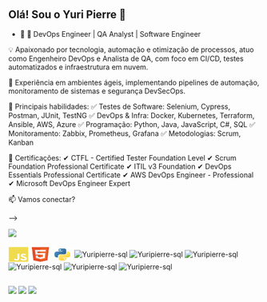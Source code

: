 ## Olá! Sou o Yuri Pierre 👋


- 🔭 🚀 DevOps Engineer | QA Analyst | Software Engineer

💡 Apaixonado por tecnologia, automação e otimização de processos, atuo como Engenheiro DevOps e Analista de QA, com foco em CI/CD, testes automatizados e infraestrutura em nuvem.

📌 Experiência em ambientes ágeis, implementando pipelines de automação, monitoramento de sistemas e segurança DevSecOps.

🎯 Principais habilidades:
✅ Testes de Software: Selenium, Cypress, Postman, JUnit, TestNG
✅ DevOps & Infra: Docker, Kubernetes, Terraform, Ansible, AWS, Azure
✅ Programação: Python, Java, JavaScript, C#, SQL
✅ Monitoramento: Zabbix, Prometheus, Grafana
✅ Metodologias: Scrum, Kanban

📜 Certificações:
✔ CTFL - Certified Tester Foundation Level
✔ Scrum Foundation Professional Certificate
✔ ITIL v3 Foundation
✔ DevOps Essentials Professional Certificate
✔ AWS DevOps Engineer - Professional
✔ Microsoft DevOps Engineer Expert

📫 Vamos conectar?

-->

</div>
<picture>
  <source
    srcset="https://github-readme-stats.vercel.app/api?username=Yuripierre&show_icons=true&theme=dark"
    media="(prefers-color-scheme: dark)"
  />
  <source
    srcset="https://github-readme-stats.vercel.app/api?username=Yuripierre&show_icons=true"
    media="(prefers-color-scheme: light), (prefers-color-scheme: no-preference)"
  />
  <img src="https://github-readme-stats.vercel.app/api?username=Yuripierre&show_icons=true" />
</picture>


<div style="display: inline_block"><br>
  <img align="center" alt="Yuripierre-Js" height="30" width="40" src="https://raw.githubusercontent.com/devicons/devicon/master/icons/javascript/javascript-plain.svg">
  <img align="center" alt="Yuripierre-HTML" height="30" width="40" src="https://raw.githubusercontent.com/devicons/devicon/master/icons/html5/html5-original.svg">
  <img align="center" alt="Yuripierre-Python" height="30" width="40" src="https://raw.githubusercontent.com/devicons/devicon/master/icons/python/python-original.svg">
  <img align="center" alt="Yuripierre-sql" height="30" width="40" src="https://cdn.jsdelivr.net/gh/devicons/devicon@latest/icons/azuresqldatabase/azuresqldatabase-original.svg">
  <img align="center" alt="Yuripierre-sql" height="30" width="40" src="https://cdn.jsdelivr.net/gh/devicons/devicon@latest/icons/azure/azure-original.svg">
  <img align="center" alt="Yuripierre-sql" height="30" width="40" src="https://cdn.jsdelivr.net/gh/devicons/devicon@latest/icons/dot-net/dot-net-original.svg">
  <img align="center" alt="Yuripierre-sql" height="30" width="40" src="https://cdn.jsdelivr.net/gh/devicons/devicon@latest/icons/visualstudio/visualstudio-original.svg" />
  <img align="center" alt="Yuripierre-sql" height="30" width="40" src="https://devicon-website.vercel.app/api/docker/original-wordmark.svg"></img>
  <img align="center" alt="Yuripierre-sql" height="30" width="40" src="https://cdn.jsdelivr.net/gh/devicons/devicon@latest/icons/amazonwebservices/amazonwebservices-original-wordmark.svg" />
          
  ##  

  <div> 
  <a href="https://www.instagram.com/yuripierre" target="_blank"><img src="https://img.shields.io/badge/-Instagram-%23E4405F?style=for-the-badge&logo=instagram&logoColor=white" target="_blank"></a>
  <a href = "mailto:yuri-pierre@hotmail.com"><img src="https://img.shields.io/badge/-Gmail-%23333?style=for-the-badge&logo=gmail&logoColor=white" target="_blank"></a>
  <a href="https://www.linkedin.com/in/yuri-pierre/" target="_blank"><img src="https://img.shields.io/badge/-LinkedIn-%230077B5?style=for-the-badge&logo=linkedin&logoColor=white" target="_blank"></a> 
  
</div>


